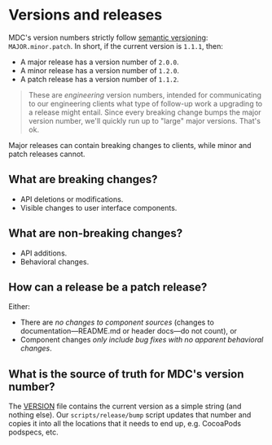 # Versions and releases

MDC's version numbers strictly follow [semantic versioning](http://semver.org/):
`MAJOR.minor.patch`. In short, if the current version is `1.1.1`, then:

* A major release has a version number of `2.0.0`.
* A minor release has a version number of `1.2.0`.
* A patch release has a version number of `1.1.2`.

> These are *engineering* version numbers, intended for communicating to our engineering clients
> what type of follow-up work a upgrading to a release might entail. Since every breaking change
> bumps the major version number, we'll quickly run up to "large" major versions. That's ok.

Major releases can contain breaking changes to clients, while minor and patch releases cannot.

## What are breaking changes?

- API deletions or modifications.
- Visible changes to user interface components.

## What are non-breaking changes?

- API additions.
- Behavioral changes.

## How can a release be a patch release?

Either:

- There are *no changes to component sources* (changes to documentation—README.md or
header docs—do not count), or
- Component changes *only include bug fixes with no apparent behavioral changes*.

## What is the source of truth for MDC's version number?

The [VERSION](https://github.com/material-components/material-components-ios/blob/develop/VERSION)
file contains the current version as a simple string (and nothing else). Our `scripts/release/bump`
script updates that number and copies it into all the locations that it needs to end up, e.g.
CocoaPods podspecs, etc.

